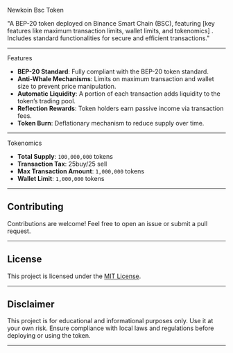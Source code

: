 Newkoin Bsc Token

"A BEP-20 token deployed on Binance Smart Chain (BSC), featuring [key features like maximum transaction limits, wallet limits, and tokenomics] . Includes standard functionalities for secure and efficient transactions."


---

Features
- **BEP-20 Standard**: Fully compliant with the BEP-20 token standard.
- **Anti-Whale Mechanisms**: Limits on maximum transaction and wallet size to prevent price manipulation.
- **Automatic Liquidity**: A portion of each transaction adds liquidity to the token’s trading pool.
- **Reflection Rewards**: Token holders earn passive income via transaction fees.
- **Token Burn**: Deflationary mechanism to reduce supply over time.

---

Tokenomics
- **Total Supply**: `100,000,000` tokens
- **Transaction Tax**: 25buy/25 sell
- **Max Transaction Amount**: `1,000,000` tokens
- **Wallet Limit**: `1,000,000` tokens

---



## **Contributing**
Contributions are welcome! Feel free to open an issue or submit a pull request.

---

## **License**
This project is licensed under the [MIT License](LICENSE).

---

## **Disclaimer**
This project is for educational and informational purposes only. Use it at your own risk. Ensure compliance with local laws and regulations before deploying or using the token.

---

